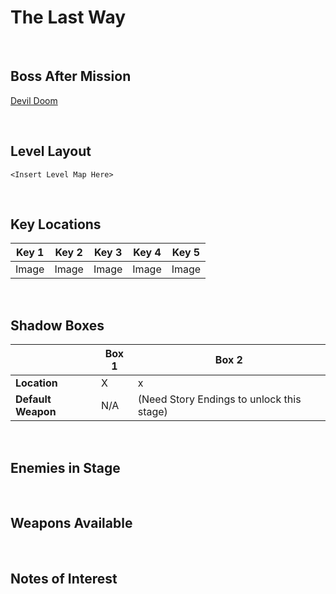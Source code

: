 # The Last Way

<br />

## Boss After Mission
[Devil Doom](../../Bosses/DevilDoom)

<br />

## Level Layout
```
<Insert Level Map Here>
```

<br />

## Key Locations
|Key 1|Key 2|Key 3|Key 4|Key 5|
|--|--|--|--|--|
|Image|Image|Image|Image|Image|

<br />

## Shadow Boxes
| |Box 1|Box 2|
|-|-|-|
|__Location__|X|x
|__Default Weapon__|N/A|(Need Story Endings to unlock this stage)|

<br />

## Enemies in Stage

<br />

## Weapons Available

<br />

## Notes of Interest

<br />